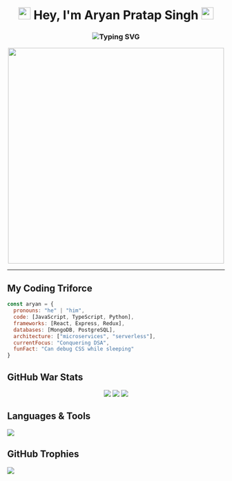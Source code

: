 <!-- README.md -->

<h1 align="center">
  <img src="https://media.giphy.com/media/hvRJCLFzcasrR4ia7z/giphy.gif" width="28">
  Hey, I'm Aryan Pratap Singh 
  <img src="https://media.giphy.com/media/hvRJCLFzcasrR4ia7z/giphy.gif" width="28">
</h1>

<h3 align="center">
  <img src="https://readme-typing-svg.herokuapp.com?font=Fira+Code&pause=1000&color=00F72D&center=true&vCenter=true&width=435&lines=Full+Stack+Alchemist;Turning+%3C%2Fcode%3E+into+✨+magic;Open+Source+Enthusiast;DSA+Padawan" alt="Typing SVG" />
</h3>

<div align="center">
  <img src="https://media.giphy.com/media/L1R1tvI9svkIWwpVYr/giphy.gif" width="500">
</div>

---


##  My Coding Triforce

```javascript
const aryan = {
  pronouns: "he" | "him",
  code: [JavaScript, TypeScript, Python],
  frameworks: [React, Express, Redux],
  databases: [MongoDB, PostgreSQL],
  architecture: ["microservices", "serverless"],
  currentFocus: "Conquering DSA",
  funFact: "Can debug CSS while sleeping"
}

```
## GitHub War Stats
<div align="center">
  <img src = "https://github-readme-stats.vercel.app/api?username=aryan21231212&show_icons=true&theme=radical&hide_border=true&bg_color=0D1117">

  <img src = "https://streak-stats.demolab.com?user=aryan21231212&theme=radical&hide_border=true&background=0D1117">


   <img src = "https://github-readme-stats.vercel.app/api/top-langs/?username=aryan21231212&layout=compact&theme=radical&hide_border=true&bg_color=0D1117" >
   

</div>




## Languages & Tools
<img src ="https://skillicons.dev/icons?i=html,css,js,ts,react,redux,nodejs,express,mongodb,postgres,docker,python,git,github,vscode">

## GitHub Trophies

<img src="https://github-profile-trophy.vercel.app/?username=aryan21231212&theme=radical&no-bg=true&no-frame=true&column=8" />

